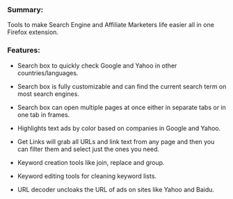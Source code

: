 ### Summary: ###
Tools to make Search Engine and Affiliate Marketers life easier all in one Firefox extension.
### Features: ###
  * Search box to quickly check Google and Yahoo in other countries/languages.

  * Search box is fully customizable and can find the current search term on most search engines.

  * Search box can open multiple pages at once either in separate tabs or in one tab in frames.

  * Highlights text ads by color based on companies in Google and Yahoo.

  * Get Links will grab all URLs and link text from any page and then you can filter them and select just the ones you need.

  * Keyword creation tools like join, replace and group.

  * Keyword editing tools for cleaning keyword lists.

  * URL decoder uncloaks the URL of ads on sites like Yahoo and Baidu.